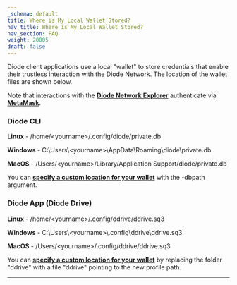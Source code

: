 ```yaml
---
_schema: default
title: Where is My Local Wallet Stored?
nav_title: Where is My Local Wallet Stored?
nav_section: FAQ
weight: 20005
draft: false
---
```

Diode client applications use a local "wallet" to store credentials that enable their trustless interaction with the Diode Network. The location of the wallet files are shown below.

Note that interactions with the <a href="https://diode.io/prenet/#/" target="_blank" rel="noopener"><strong>Diode Network Explorer</strong></a> authenticate via [**MetaMask**](https://network.docs.diode.io/docs/faq/configure-metamask/).

### **Diode CLI**

**Linux** - /home/&lt;yourname&gt;/.config/diode/private.db

**Windows** - C:\\Users\\&lt;yourname&gt;\\AppData\\Roaming\\diode\\private.db

**MacOS** - /Users/&lt;yourname&gt;/Library/Application Support/diode/private.db

You can <a href="https://cli.docs.diode.io/docs/faq/how-do-i-use-a-different-wallet-for-the-diode-cli/" target="_blank" rel="noopener"><strong>specify a custom location for your wallet</strong></a> with the -dbpath argument.

### **Diode App (Diode Drive)**

**Linux** - /home/&lt;yourname&gt;/.config/ddrive/ddrive.sq3

**Windows** - C:\\Users\\&lt;yourname&gt;\\.config\\ddrive\\ddrive.sq3

**MacOS** - /Users/&lt;yourname&gt;/.config/ddrive/ddrive.sq3

You can <a href="https://app.docs.diode.io/docs/admin/change-profile-directory/" target="_blank" rel="noopener"><strong>specify a custom location for your wallet</strong></a> by replacing the folder "ddrive" with a file "ddrive" pointing to the new profile path.

---

&nbsp;